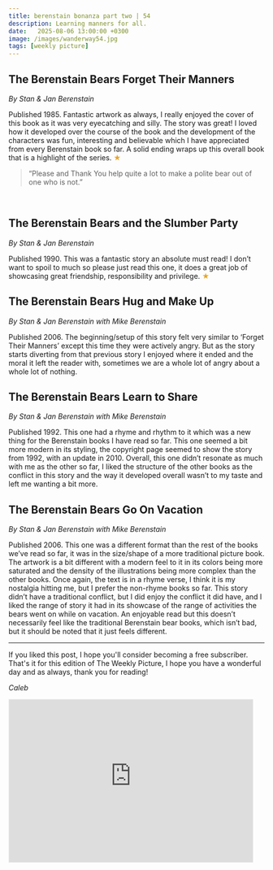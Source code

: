```yaml
---
title: berenstain bonanza part two | 54
description: Learning manners for all.
date:   2025-08-06 13:00:00 +0300
image: /images/wanderway54.jpg
tags: [weekly picture]
---
```


## The Berenstain Bears Forget Their Manners
*By Stan & Jan Berenstain*

Published 1985. Fantastic artwork as always, I really enjoyed the cover of this book as it was very eyecatching and silly. The story was great! I loved how it developed over the course of the book and the development of the characters was fun, interesting and believable which I have appreciated from every Berenstain book so far. A solid ending wraps up this overall book that is a highlight of the series. <h style="color:#E7A526;">★</h>
 
>“Please and Thank You help quite a lot to make a polite bear out of one who is not.”
>
 
## The Berenstain Bears and the Slumber Party 
*By Stan & Jan Berenstain*

Published 1990. This was a fantastic story an absolute must read! I don’t want to spoil to much so please just read this one, it does a great job of showcasing great friendship, responsibility and privilege. <h style="color:#E7A526;">★</h>
 
## The Berenstain Bears Hug and Make Up
*By Stan & Jan Berenstain with Mike Berenstain*

Published 2006. The beginning/setup of this story felt very similar to ‘Forget Their Manners’ except this time they were actively angry. But as the story starts diverting from that previous story I enjoyed where it ended and the moral it left the reader with, sometimes we are a whole lot of angry about a whole lot of nothing. 
 
## The Berenstain Bears Learn to Share
*By Stan & Jan Berenstain with Mike Berenstain*

Published 1992. This one had a rhyme and rhythm to it which was a new thing for the Berenstain books I have read so far. This one seemed a bit more modern in its styling, the copyright page seemed to show the story from 1992, with an update in 2010. Overall, this one didn’t resonate as much with me as the other so far, I liked the structure of the other books as the conflict in this story and the way it developed overall wasn’t to my taste and left me wanting a bit more. 
 
## The Berenstain Bears Go On Vacation
*By Stan & Jan Berenstain with Mike Berenstain*

Published 2006. This one was a different format than the rest of the books we’ve read so far, it was in the size/shape of a more traditional picture book. The artwork is a bit different with a modern feel to it in its colors being more saturated and the density of the illustrations being more complex than the other books. Once again, the text is in a rhyme verse, I think it is my nostalgia hitting me, but I prefer the non-rhyme books so far. This story didn’t have a traditional conflict, but I did enjoy the conflict it did have, and I liked the range of story it had in its showcase of the range of activities the bears went on while on vacation. An enjoyable read but this doesn’t necessarily feel like the traditional Berenstain bear books, which isn’t bad, but it should be noted that it just feels different. 


***

If you liked this post, I hope you'll consider becoming a free subscriber. That's it for this edition of The Weekly Picture, I hope you have a wonderful day and as always, thank you for reading!

*Caleb*
    
<iframe src="https://thewanderway.substack.com/embed" width="480" height="320" style="border:1px solid #EEE; background:white;" frameborder="0" scrolling="no"></iframe>
